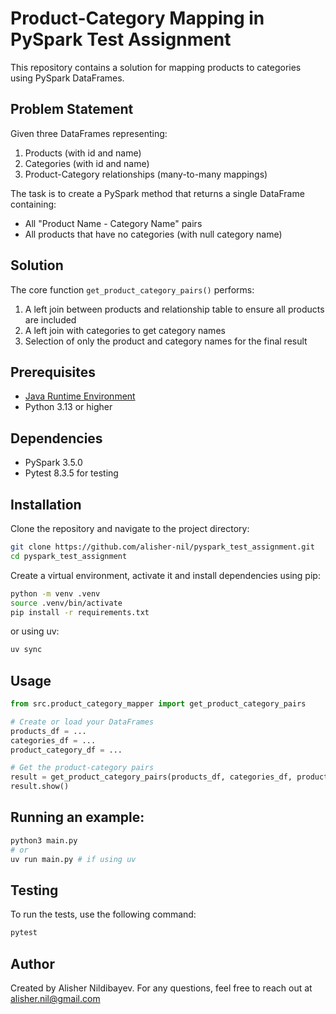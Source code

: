 # Product-Category Mapping in PySpark Test Assignment

This repository contains a solution for mapping products to categories using PySpark DataFrames.

## Problem Statement

Given three DataFrames representing:
1. Products (with id and name)
2. Categories (with id and name)
3. Product-Category relationships (many-to-many mappings)

The task is to create a PySpark method that returns a single DataFrame containing:
- All "Product Name - Category Name" pairs
- All products that have no categories (with null category name)

## Solution

The core function `get_product_category_pairs()` performs:
1. A left join between products and relationship table to ensure all products are included
2. A left join with categories to get category names
3. Selection of only the product and category names for the final result

## Prerequisites
- [Java Runtime Environment](https://www.java.com/en/download/)
- Python 3.13 or higher

## Dependencies
- PySpark 3.5.0
- Pytest 8.3.5 for testing

## Installation

Clone the repository and navigate to the project directory:
```bash
git clone https://github.com/alisher-nil/pyspark_test_assignment.git
cd pyspark_test_assignment
```
Create a virtual environment, activate it and install dependencies using pip:
```bash
python -m venv .venv
source .venv/bin/activate
pip install -r requirements.txt
```
or using uv:
```bash
uv sync
```

## Usage
```python
from src.product_category_mapper import get_product_category_pairs

# Create or load your DataFrames
products_df = ...
categories_df = ...
product_category_df = ...

# Get the product-category pairs
result = get_product_category_pairs(products_df, categories_df, product_category_df)
result.show()
```

## Running an example:
```bash
python3 main.py
# or
uv run main.py # if using uv
```
## Testing
To run the tests, use the following command:
```bash
pytest
```
## Author
Created by Alisher Nildibayev. For any questions, feel free to reach out at alisher.nil@gmail.com
